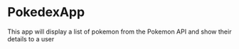 # PokedexApp
This app will display a list of pokemon from the Pokemon API and show their details to a user
